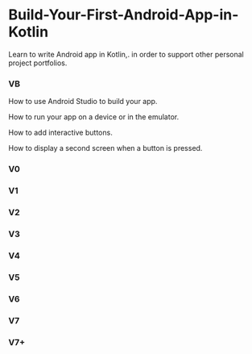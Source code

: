 # Build-Your-First-Android-App-in-Kotlin
Learn to write Android app in Kotlin,. in order to support other personal project portfolios.

### VB
How to use Android Studio to build your app.

How to run your app on a device or in the emulator.

How to add interactive buttons.

How to display a second screen when a button is pressed.

### V0

### V1

### V2

### V3

### V4

### V5

### V6

### V7

### V7+
